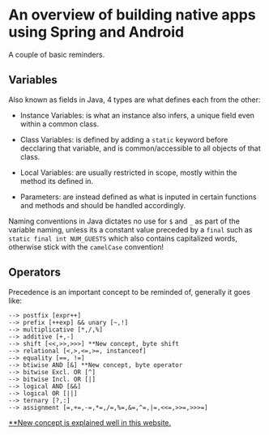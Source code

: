 # An overview of building native apps using Spring and Android

A couple of basic reminders.

## Variables

Also known as fields in Java, 4 types are what defines each from the other:

- Instance Variables: is what an instance also infers, a unique field even within a common class.

- Class Variables: is defined by adding a `static` keyword before decclaring that variable, and is common/accessible to all objects of that class.

- Local Variables: are usually restricted in scope, mostly within the method its defined in.

- Parameters: are instead defined as what is inputed in certain functions and methods and should be handled accordingly.

Naming conventions in Java dictates no use for `$` and `_` as part of the variable naming, unless its a constant value preceded by a `final` such as `static final int NUM_GUESTS` which also contains capitalized words, otherwise stick with the `camelCase` convention!

## Operators

Precedence is an important concept to be reminded of, generally it goes like:

```list_items
--> postfix [expr++]
--> prefix [++exp] && unary [~,!]
--> multiplicative [*,/,%]
--> additive [+,-]
--> shift [<<,>>,>>>] **New concept, byte shift
--> relational [<,>,<=,>=, instanceof]
--> equality [==, !=]
--> btiwise AND [&] **New concept, byte operator
--> bitwise Excl. OR [^]
--> bitwise Incl. OR [|]
--> logical AND [&&]
--> logical OR [||]
--> ternary [?,:]
--> assignment [=,+=,-=,*=,/=,%=,&=,^=,|=,<<=,>>=,>>>=]
```

[**New concept is explained well in this website.](https://www.iitk.ac.in/esc101/05Aug/tutorial/java/nutsandbolts/bitwise.html)
